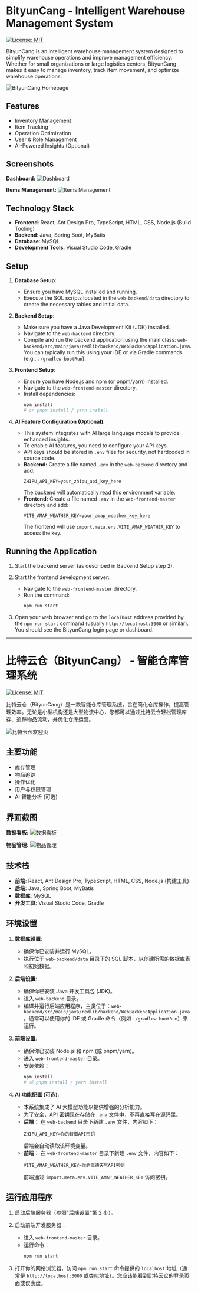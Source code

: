 # BityunCang - Intelligent Warehouse Management System

[![License: MIT](https://img.shields.io/badge/License-MIT-yellow.svg)](https://opensource.org/licenses/MIT)

BityunCang is an intelligent warehouse management system designed to simplify warehouse operations and improve management efficiency. Whether for small organizations or large logistics centers, BityunCang makes it easy to manage inventory, track item movement, and optimize warehouse operations.

![BityunCang Homepage](./screenshot/homepage.png)

## Features

*   Inventory Management
*   Item Tracking
*   Operation Optimization
*   User & Role Management
*   AI-Powered Insights (Optional)

## Screenshots

**Dashboard:**
![Dashboard](./screenshot/dashboard.png)

**Items Management:**
![Items Management](./screenshot/items.png)

## Technology Stack

*   **Frontend**: React, Ant Design Pro, TypeScript, HTML, CSS, Node.js (Build Tooling)
*   **Backend**: Java, Spring Boot, MyBatis
*   **Database**: MySQL
*   **Development Tools**: Visual Studio Code, Gradle

## Setup

1.  **Database Setup**:
    *   Ensure you have MySQL installed and running.
    *   Execute the SQL scripts located in the `web-backend/data` directory to create the necessary tables and initial data.

2.  **Backend Setup**:
    *   Make sure you have a Java Development Kit (JDK) installed.
    *   Navigate to the `web-backend` directory.
    *   Compile and run the backend application using the main class: `web-backend/src/main/java/redlib/backend/WebBackendApplication.java`. You can typically run this using your IDE or via Gradle commands (e.g., `./gradlew bootRun`).

3.  **Frontend Setup**:
    *   Ensure you have Node.js and npm (or pnpm/yarn) installed.
    *   Navigate to the `web-frontend-master` directory.
    *   Install dependencies:
        ```bash
        npm install
        # or pnpm install / yarn install
        ```

4.  **AI Feature Configuration (Optional)**:
    *   This system integrates with AI large language models to provide enhanced insights.
    *   To enable AI features, you need to configure your API keys.
    *   API keys should be stored in `.env` files for security, not hardcoded in source code.
    *   **Backend:**
        Create a file named `.env` in the `web-backend` directory and add:
        ```
        ZHIPU_API_KEY=your_zhipu_api_key_here
        ```
        The backend will automatically read this environment variable.
    *   **Frontend:**
        Create a file named `.env` in the `web-frontend-master` directory and add:
        ```
        VITE_AMAP_WEATHER_KEY=your_amap_weather_key_here
        ```
        The frontend will use `import.meta.env.VITE_AMAP_WEATHER_KEY` to access the key.

## Running the Application

1.  Start the backend server (as described in Backend Setup step 2).
2.  Start the frontend development server:
    *   Navigate to the `web-frontend-master` directory.
    *   Run the command:
        ```bash
        npm run start
        ```
3.  Open your web browser and go to the `localhost` address provided by the `npm run start` command (usually `http://localhost:3000` or similar). You should see the BityunCang login page or dashboard.

    <!-- Placeholder for application running screenshot removed -->

---

# 比特云仓（BityunCang） - 智能仓库管理系统

[![License: MIT](https://img.shields.io/badge/License-MIT-yellow.svg)](https://opensource.org/licenses/MIT)

比特云仓（BityunCang）是一款智能仓库管理系统，旨在简化仓库操作，提高管理效率。无论是小型机构还是大型物流中心，您都可以通过比特云仓轻松管理库存、追踪物品流动，并优化仓库运营。

![比特云仓欢迎页](./screenshot/homepage.png)

## 主要功能

*   库存管理
*   物品追踪
*   操作优化
*   用户与权限管理
*   AI 智能分析 (可选)

## 界面截图

**数据看板:**
![数据看板](./screenshot/dashboard.png)

**物品管理:**
![物品管理](./screenshot/items.png)

## 技术栈

*   **前端**: React, Ant Design Pro, TypeScript, HTML, CSS, Node.js (构建工具)
*   **后端**: Java, Spring Boot, MyBatis
*   **数据库**: MySQL
*   **开发工具**: Visual Studio Code, Gradle

## 环境设置

1.  **数据库设置**:
    *   确保你已安装并运行 MySQL。
    *   执行位于 `web-backend/data` 目录下的 SQL 脚本，以创建所需的数据库表和初始数据。

2.  **后端设置**:
    *   确保你已安装 Java 开发工具包 (JDK)。
    *   进入 `web-backend` 目录。
    *   编译并运行后端应用程序，主类位于：`web-backend/src/main/java/redlib/backend/WebBackendApplication.java`。通常可以使用你的 IDE 或 Gradle 命令（例如 `./gradlew bootRun`）来运行。

3.  **前端设置**:
    *   确保你已安装 Node.js 和 npm (或 pnpm/yarn)。
    *   进入 `web-frontend-master` 目录。
    *   安装依赖：
        ```bash
        npm install
        # 或 pnpm install / yarn install
        ```

4.  **AI 功能配置 (可选)**:
    *   本系统集成了 AI 大模型功能以提供增强的分析能力。
    *   为了安全，API 密钥现在存储在 `.env` 文件中，不再直接写在源码里。
    *   **后端：**
        在 `web-backend` 目录下新建 `.env` 文件，内容如下：
        ```
        ZHIPU_API_KEY=你的智谱API密钥
        ```
        后端会自动读取该环境变量。
    *   **前端：**
        在 `web-frontend-master` 目录下新建 `.env` 文件，内容如下：
        ```
        VITE_AMAP_WEATHER_KEY=你的高德天气API密钥
        ```
        前端通过 `import.meta.env.VITE_AMAP_WEATHER_KEY` 访问密钥。

## 运行应用程序

1.  启动后端服务器（参照"后端设置"第 2 步）。
2.  启动前端开发服务器：
    *   进入 `web-frontend-master` 目录。
    *   运行命令：
        ```bash
        npm run start
        ```
3.  打开你的网络浏览器，访问 `npm run start` 命令提供的 `localhost` 地址（通常是 `http://localhost:3000` 或类似地址）。您应该能看到比特云仓的登录页面或仪表盘。

    <!-- 应用程序运行截图占位符已移除 -->